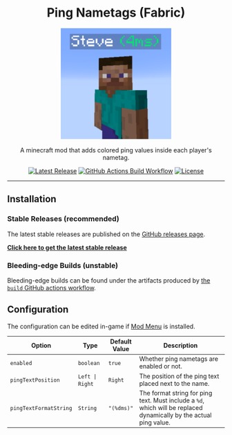 <h1 align="center">Ping Nametags (Fabric)</h1>

<p align="center">
  <img src="./src/main/resources/assets/pingnametags/icon.png" height="256">
</p>

<p align="center">
  A minecraft mod that adds colored ping values inside each player's nametag.
</p>

<p align="center">
  <a href="https://github.com/paul-soporan/ping-nametags/releases/latest"><img alt="Latest Release" src="https://img.shields.io/github/v/release/paul-soporan/ping-nametags?include_prereleases"></a>
  <a href="https://github.com/paul-soporan/ping-nametags/actions?query=workflow%3Abuild"><img alt="GitHub Actions Build Workflow" src="https://github.com/paul-soporan/ping-nametags/workflows/build/badge.svg"></a>
  <a href="https://github.com/paul-soporan/ping-nametags/blob/main/LICENSE"><img alt="License" src="https://img.shields.io/github/license/paul-soporan/ping-nametags"></a>
</p>

---

## Installation

### Stable Releases (recommended)

The latest stable releases are published on the [GitHub releases page](https://github.com/paul-soporan/ping-nametags/releases).

[**Click here to get the latest stable release**](https://github.com/paul-soporan/ping-nametags/releases/latest)

### Bleeding-edge Builds (unstable)

Bleeding-edge builds can be found under the artifacts produced by [the `build` GitHub actions workflow](https://github.com/paul-soporan/ping-nametags/actions?query=workflow%3Abuild&query=event%3Apush).

## Configuration

The configuration can be edited in-game if [Mod Menu](https://www.curseforge.com/minecraft/mc-mods/modmenu) is installed.

| Option                 | Type            | Default Value | Description                                                                                                        |
|----------------------- |-----------------|---------------|--------------------------------------------------------------------------------------------------------------------|
| `enabled`              | `boolean`       | `true`        | Whether ping nametags are enabled or not.                                                                          |
| `pingTextPosition`     | `Left \| Right` | `Right`       | The position of the ping text placed next to the name.                                                             |
| `pingTextFormatString` | `String`        | `"(%dms)"`    | The format string for ping text. Must include a `%d`, which will be replaced dynamically by the actual ping value. |
